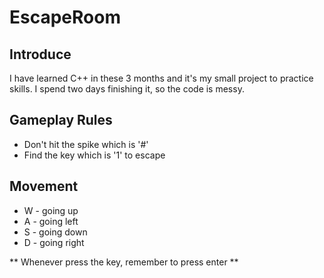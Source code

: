 # EscapeRoom
 
 ## Introduce
 I have learned C++ in these 3 months and it's my small project to practice skills. I spend two days finishing it, so the code is messy. </br>

 ## Gameplay Rules
 * Don't hit the spike which is '#' </br>
 * Find the key which is '1' to escape </br>

 ## Movement
 * W - going up </br>
 * A - going left </br>
 * S - going down </br>
 * D - going right </br>

 ** Whenever press the key, remember to press enter ** </br>


